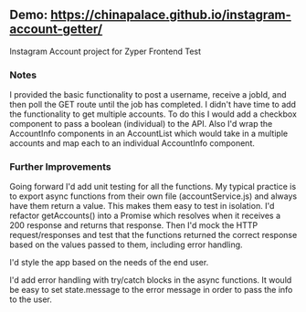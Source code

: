 
## Demo: https://chinapalace.github.io/instagram-account-getter/

Instagram Account project for Zyper Frontend Test

### Notes 

I provided the basic functionality to post a username, receive a jobId, and then poll the GET route until the job has completed. I didn't have time to add the functionality to get multiple accounts. To do this I would add a checkbox component to pass a boolean (individual) to the API. Also I'd wrap the AccountInfo components in an AccountList which would take in a multiple accounts and map each to an individual AccountInfo component. 

### Further Improvements 

Going forward I'd add unit testing for all the functions. My typical practice is to export async functions from their own file (accountService.js) and always have them return a value. This makes them easy to test in isolation. I'd refactor getAccounts() into a Promise which resolves when it receives a 200 response and returns that response. Then I'd mock the HTTP request/responses and test that the functions returned the correct response based on the values passed to them, including error handling. 

I'd style the app based on the needs of the end user. 

I'd add error handling with try/catch blocks in the async functions. It would be easy to set state.message to the error message in order to pass the info to the user. 
